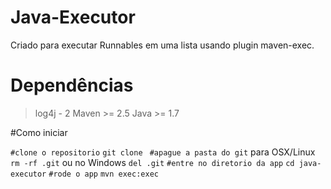 
**Java-Executor**
===========

Criado para executar Runnables em uma lista usando plugin maven-exec.

# Dependências

> log4j - 2
> Maven >= 2.5
> Java >= 1.7

#Como iniciar

`#clone o repositorio`
`git clone `
`#apague a pasta do git`
para OSX/Linux `rm -rf .git` ou no Windows `del .git`
`#entre no diretorio da app`
`cd java-executor`
`#rode o app`
`mvn exec:exec`

